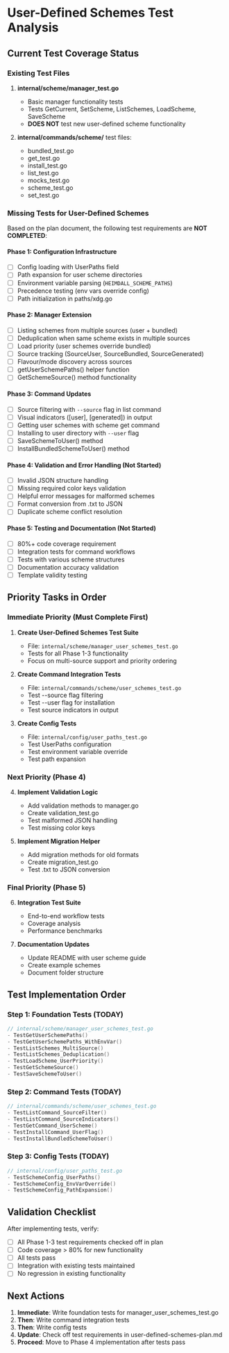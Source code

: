 # User-Defined Schemes Test Analysis

## Current Test Coverage Status

### Existing Test Files
1. **internal/scheme/manager_test.go**
   - Basic manager functionality tests
   - Tests GetCurrent, SetScheme, ListSchemes, LoadScheme, SaveScheme
   - **DOES NOT** test new user-defined scheme functionality

2. **internal/commands/scheme/** test files:
   - bundled_test.go
   - get_test.go
   - install_test.go
   - list_test.go
   - mocks_test.go
   - scheme_test.go
   - set_test.go

### Missing Tests for User-Defined Schemes

Based on the plan document, the following test requirements are **NOT COMPLETED**:

#### Phase 1: Configuration Infrastructure
- [ ] Config loading with UserPaths field
- [ ] Path expansion for user scheme directories
- [ ] Environment variable parsing (`HEIMDALL_SCHEME_PATHS`)
- [ ] Precedence testing (env vars override config)
- [ ] Path initialization in paths/xdg.go

#### Phase 2: Manager Extension
- [ ] Listing schemes from multiple sources (user + bundled)
- [ ] Deduplication when same scheme exists in multiple sources
- [ ] Load priority (user schemes override bundled)
- [ ] Source tracking (SourceUser, SourceBundled, SourceGenerated)
- [ ] Flavour/mode discovery across sources
- [ ] getUserSchemePaths() helper function
- [ ] GetSchemeSource() method functionality

#### Phase 3: Command Updates
- [ ] Source filtering with `--source` flag in list command
- [ ] Visual indicators ([user], [generated]) in output
- [ ] Getting user schemes with scheme get command
- [ ] Installing to user directory with `--user` flag
- [ ] SaveSchemeToUser() method
- [ ] InstallBundledSchemeToUser() method

#### Phase 4: Validation and Error Handling (Not Started)
- [ ] Invalid JSON structure handling
- [ ] Missing required color keys validation
- [ ] Helpful error messages for malformed schemes
- [ ] Format conversion from .txt to JSON
- [ ] Duplicate scheme conflict resolution

#### Phase 5: Testing and Documentation (Not Started)
- [ ] 80%+ code coverage requirement
- [ ] Integration tests for command workflows
- [ ] Tests with various scheme structures
- [ ] Documentation accuracy validation
- [ ] Template validity testing

## Priority Tasks in Order

### Immediate Priority (Must Complete First)

1. **Create User-Defined Schemes Test Suite**
   - File: `internal/scheme/manager_user_schemes_test.go`
   - Tests for all Phase 1-3 functionality
   - Focus on multi-source support and priority ordering

2. **Create Command Integration Tests**
   - File: `internal/commands/scheme/user_schemes_test.go`
   - Test --source flag filtering
   - Test --user flag for installation
   - Test source indicators in output

3. **Create Config Tests**
   - File: `internal/config/user_paths_test.go`
   - Test UserPaths configuration
   - Test environment variable override
   - Test path expansion

### Next Priority (Phase 4)

4. **Implement Validation Logic**
   - Add validation methods to manager.go
   - Create validation_test.go
   - Test malformed JSON handling
   - Test missing color keys

5. **Implement Migration Helper**
   - Add migration methods for old formats
   - Create migration_test.go
   - Test .txt to JSON conversion

### Final Priority (Phase 5)

6. **Integration Test Suite**
   - End-to-end workflow tests
   - Coverage analysis
   - Performance benchmarks

7. **Documentation Updates**
   - Update README with user scheme guide
   - Create example schemes
   - Document folder structure

## Test Implementation Order

### Step 1: Foundation Tests (TODAY)
```go
// internal/scheme/manager_user_schemes_test.go
- TestGetUserSchemePaths()
- TestGetUserSchemePaths_WithEnvVar()
- TestListSchemes_MultiSource()
- TestListSchemes_Deduplication()
- TestLoadScheme_UserPriority()
- TestGetSchemeSource()
- TestSaveSchemeToUser()
```

### Step 2: Command Tests (TODAY)
```go
// internal/commands/scheme/user_schemes_test.go
- TestListCommand_SourceFilter()
- TestListCommand_SourceIndicators()
- TestGetCommand_UserScheme()
- TestInstallCommand_UserFlag()
- TestInstallBundledSchemeToUser()
```

### Step 3: Config Tests (TODAY)
```go
// internal/config/user_paths_test.go
- TestSchemeConfig_UserPaths()
- TestSchemeConfig_EnvVarOverride()
- TestSchemeConfig_PathExpansion()
```

## Validation Checklist

After implementing tests, verify:
- [ ] All Phase 1-3 test requirements checked off in plan
- [ ] Code coverage > 80% for new functionality
- [ ] All tests pass
- [ ] Integration with existing tests maintained
- [ ] No regression in existing functionality

## Next Actions

1. **Immediate**: Write foundation tests for manager_user_schemes_test.go
2. **Then**: Write command integration tests
3. **Then**: Write config tests
4. **Update**: Check off test requirements in user-defined-schemes-plan.md
5. **Proceed**: Move to Phase 4 implementation after tests pass